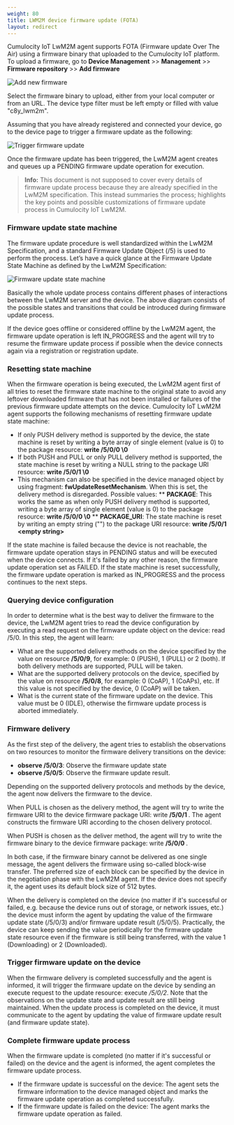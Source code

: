 ```yaml
---
weight: 80
title: LWM2M device firmware update (FOTA)
layout: redirect
---
```


Cumulocity IoT LwM2M agent supports FOTA (Firmware update Over The Air) using a firmware binary that uploaded to the Cumulocity IoT platform.
To upload a firmware, go to **Device Management** &gt;&gt; **Management** &gt;&gt; **Firmware repository** &gt;&gt; **Add firmware**

![Add new firmware](/images/device-protocols/lwm2m/lwm2m-add-new-firmware.png)

Select the firmware binary to upload, either from your local computer or from an URL. The device type filter must be left empty or filled with value "c8y_lwm2m".

Assuming that you have already registered and connected your device, go to the device page to trigger a firmware update as the following:

![Trigger firmware update](/images/device-protocols/lwm2m/lwm2m-trigger-fota.png)

Once the firmware update has been triggered, the LwM2M agent creates and queues up a PENDING firmware update operation for execution.

> **Info:** This document is not supposed to cover every details of firmware update process because they are already specified in the LwM2M specification. This instead summaries the process; highlights the key points and possible customizations of firmware update process in Cumulocity IoT LwM2M.

### Firmware update state machine

The firmware update procedure is well standardized within the LwM2M Specification, and a standard Firmware Update Object (&#47;5) is used to perform the process.
Let’s have a quick glance at the Firmware Update State Machine as defined by the LwM2M Specification:

 ![Firmware update state machine](/images/device-protocols/lwm2m/lwm2m-fota-state-machine.png)

Basically the whole update process contains different phases of interactions between the LwM2M server and the device. The above diagram consists of the possible states and transitions that could be introduced during firmware update process.

If the device goes offline or considered offline by the LwM2M agent, the firmware update operation is left IN_PROGRESS and the agent will try to resume the firmware update process if possible when the device connects again via a registration or registration update. 

### Resetting state machine

When the firmware operation is being executed, the LwM2M agent first of all tries to reset the firmware state machine to the original state to avoid any leftover downloaded firmware that has not been installed or failures of the previous firmware update attempts on the device.
Cumulocity IoT LwM2M agent supports the following mechanisms of resetting firmware update state machine:
* If only PUSH delivery method is supported by the device, the state machine is reset by writing a byte array of single element (value is 0) to the package resource: **write &#47;5&#47;0&#47;0 \0**
* If both PUSH and PULL or only PULL delivery method is supported, the state machine is reset by writing a NULL string to the package URI resource: **write &#47;5&#47;0&#47;1 \0**
* This mechanism can also be specified in the device managed object by using fragment: **fwUpdateResetMechanism**. When this is set, the delivery method is disregarded. Possible values:
    ** **PACKAGE**: This works the same as when only PUSH delivery method is supported, writing a byte array of single element (value is 0) to the package resource: **write &#47;5&#47;0&#47;0 \0**
    ** **PACKAGE_URI**: The state machine is reset by writing an empty string ("") to the package URI resource: **write &#47;5&#47;0&#47;1 &lt;empty string&gt;**
 
 If the state machine is failed because the device is not reachable, the firmware update operation stays in PENDING status and will be executed when the device connects. If it's failed by any other reason, the firmware update operation set as FAILED.
 If the state machine is reset successfully, the firmware update operation is marked as IN_PROGRESS and the process continues to the next steps.

### Querying device configuration

In order to determine what is the best way to deliver the firmware to the device, the LwM2M agent tries to read the device configuration by executing a read request on the firmware update object on the device: read &#47;5&#47;0.
In this step, the agent will learn:
* What are the supported delivery methods on the device specified by the value on resource **&#47;5&#47;0&#47;9**, for example: 0 (PUSH), 1 (PULL) or 2 (both). If both delivery methods are supported, PULL will be taken.
* What are the supported delivery protocols on the device, specified by the value on resource **&#47;5&#47;0&#47;8**, for example: 0 (CoAP), 1 (CoAPs), etc. If this value is not specified by the device, 0 (CoAP) will be taken.
* What is the current state of the firmware update on the device. This value must be 0 (IDLE), otherwise the firmware update process is aborted immediately.

### Firmware delivery

As the first step of the delivery, the agent tries to establish the observations on two resources to monitor the firmware delivery transitions on the device:
* **observe &#47;5&#47;0&#47;3**: Observe the firmware update state
* **observe &#47;5&#47;0&#47;5**: Observe the firmware update result.

Depending on the supported delivery protocols and methods by the device, the agent now delivers the firmware to the device.

When PULL is chosen as the delivery method, the agent will try to write the firmware URI to the device firmware package URI: write **&#47;5&#47;0&#47;1 <firmware uri>**. The agent constructs the firmware URI according to the chosen delivery protocol.

When PUSH is chosen as the deliver method, the agent will try to write the firmware binary to the device firmware package: write **&#47;5&#47;0&#47;0 <firmware binary>**.

In both case, if the firmware binary cannot be delivered as one single message, the agent delivers the firmware using so-called block-wise transfer. The preferred size of each block can be specified by the device in the negotiation phase with the LwM2M agent. If the device does not specify it, the agent uses its default block size of 512 bytes.

When the delivery is completed on the device (no matter if it's successful or failed, e.g. because the device runs out of storage, or network issues, etc.) the device must inform the agent by updating the value of the firmware update state (&#47;5&#47;0&#47;3) and/or firmware update result (&#47;5&#47;0&#47;5). Practically, the device can keep sending the value periodically for the firmware update state resource even if the firmware is still being transferred, with the value 1 (Downloading) or 2 (Downloaded). 

### Trigger firmware update on the device

When the firmware delivery is completed successfully and the agent is informed, it will trigger the firmware update on the device by sending an execute request to the update resource: execute *&#47;5&#47;0&#47;2*. Note that the observations on the update state and update result are still being maintained. When the update process is completed on the device, it must communicate to the agent by updating the value of firmware update result (and firmware update state).

### Complete firmware update process
When the firmware update is completed (no matter if it's successful or failed) on the device and the agent is informed, the agent completes the firmware update process.
* If the firmware update is successful on the device: The agent sets the firmware information to the device managed object and marks the firmware update operation as completed successfully.
* If the firmware update is failed on the device: The agent marks the firmware update operation as failed.
